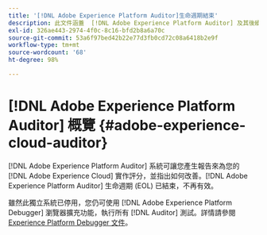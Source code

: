 ```yaml
---
title: '[!DNL Adobe Experience Platform Auditor]生命週期結束'
description: 此文件涵蓋  [!DNL Adobe Experience Platform Auditor] 及其後續版本。
exl-id: 326ae443-2974-4f0c-8c16-bfd2b8a6a70c
source-git-commit: 53a6f97bed42b22e77d3fb0cd72c08a6418b2e9f
workflow-type: tm+mt
source-wordcount: '68'
ht-degree: 98%

---
```


# [!DNL Adobe Experience Platform Auditor] 概覽 {#adobe-experience-cloud-auditor}

[!DNL Adobe Experience Platform Auditor] 系統可讓您產生報告來為您的 [!DNL Adobe Experience Cloud] 實作評分，並指出如何改善。[!DNL Adobe Experience Platform Auditor] 生命週期 (EOL) 已結束，不再有效。

雖然此獨立系統已停用，您仍可使用 [!DNL Adobe Experience Platform Debugger] 瀏覽器擴充功能，執行所有 [!DNL Auditor] 測試。詳情請參閱 [Experience Platform Debugger 文件](https://experienceleague.adobe.com/docs/debugger/using-v2/experience-cloud-debugger.html?lang=zh-Hant)。
